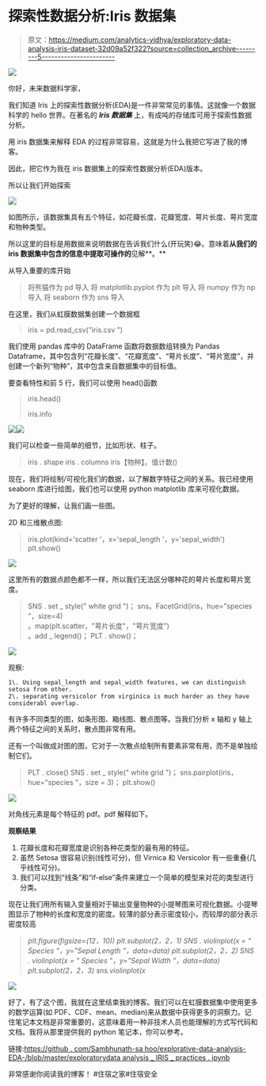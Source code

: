 # 探索性数据分析:Iris 数据集

> 原文：<https://medium.com/analytics-vidhya/exploratory-data-analysis-iris-dataset-32d09a52f322?source=collection_archive---------5----------------------->

![](img/fbffa88be0c78166b4748de3418ac2ba.png)

你好，未来数据科学家，

我们知道 Iris 上的探索性数据分析(EDA)是一件非常常见的事情。这就像一个数据科学的 hello 世界。在著名的 ***Iris 数据集*** 上，有成吨的存储库可用于探索性数据分析。

用 iris 数据集来解释 EDA 的过程非常容易，这就是为什么我把它写进了我的博客。

因此，把它作为我在 iris 数据集上的探索性数据分析(EDA)版本。

所以让我们开始探索

![](img/1294b11d521ae153e4e2eac2c6330257.png)

如图所示，该数据集具有五个特征，如花瓣长度、花瓣宽度、萼片长度、萼片宽度和物种类型。

所以这里的目标是用数据来说明数据在告诉我们什么(开玩笑)😂。意味着**从我们的 iris **数据集中包含的信息中提取**可操作的**见解**。**

从导入重要的库开始

> 将熊猫作为 pd 导入
> 将 matplotlib.pyplot 作为 plt 导入
> 将 numpy 作为 np 导入
> 将 seaborn 作为 sns 导入

在这里，我们从虹膜数据集创建一个数据框

> iris = pd.read_csv("iris.csv ")

我们使用 pandas 库中的 DataFrame 函数将数据数组转换为 Pandas Dataframe，其中包含列“花瓣长度”、“花瓣宽度”、“萼片长度”、“萼片宽度”，并创建一个新列“物种”，其中包含来自数据集中的目标值。

要查看特性和前 5 行，我们可以使用 head()函数

> iris.head()
> 
> iris.info

![](img/e07878153759d8a1e77cb7a69534fca0.png)![](img/788cd89a2308da20495bc8e2797fea3e.png)

我们可以检查一些简单的细节，比如形状、柱子。

> iris . shape
> iris . columns
> iris【物种】。值计数()

现在，我们将绘制/可视化我们的数据，以了解数字特征之间的关系。我已经使用 seaborn 库进行绘图，我们也可以使用 python matplotlib 库来可视化数据。

为了更好的理解，让我们画一些图。

2D 和三维散点图:

> iris.plot(kind='scatter '，x='sepal_length '，y='sepal_width')
> plt.show()

![](img/c99f19be990ecf21f4f19e06605c3647.png)

这里所有的数据点颜色都不一样，所以我们无法区分哪种花的萼片长度和萼片宽度。

> SNS . set _ style(" white grid ")；
> sns。FacetGrid(iris，hue="species "，size=4) \
> 。map(plt.scatter，"萼片长度"，"萼片宽度")\
> 。add _ legend()；
> PLT . show()；

![](img/cf587fa766a336983137fa4723a73473.png)

观察:

```
1\. Using sepal_length and sepal_width features, we can distinguish setosa from other.
2\. separating versicolor from virginica is much harder as they have considerabl overlap.
```

有许多不同类型的图，如条形图、箱线图、散点图等。当我们分析 x 轴和 y 轴上两个特征之间的关系时，散点图非常有用。

还有一个叫做成对图的图，它对于一次散点绘制所有要素非常有用，而不是单独绘制它们。

> PLT . close()
> SNS . set _ style(" white grid ")；
> sns.pairplot(iris，hue="species "，size = 3)；
> plt.show()

![](img/d797c41e35ae2acc49a193a2831cf764.png)

对角线元素是每个特征的 pdf。pdf 解释如下。

**观察结果**

1.  花瓣长度和花瓣宽度是识别各种花类型的最有用的特征。
2.  虽然 Setosa 很容易识别(线性可分)，但 Virnica 和 Versicolor 有一些重叠(几乎线性可分)。
3.  我们可以找到“线条”和“if-else”条件来建立一个简单的模型来对花的类型进行分类。

现在让我们用所有输入变量相对于输出变量物种的小提琴图来可视化数据。小提琴图显示了物种的长度和宽度的密度。较薄的部分表示密度较小，而较厚的部分表示密度较高

> *plt.figure(figsize=(12，10))
> plt.subplot(2，2，1)
> SNS . violinplot(x = " Species "，y="Sepal Length "，data=data)
> plt.subplot(2，2，2)
> SNS . violinplot(x = " Species "，y="Sepal Width "，data=data)
> plt.subplot(2，2，3)
> sns.violinplot(x*

![](img/4f4c8e9519a135af4238799059b452e6.png)

好了，有了这个图，我就在这里结束我的博客。我们可以在虹膜数据集中使用更多的数学运算(如 PDF、CDF、mean、median)来从数据中获得更多的洞察力。记住笔记本文档是非常重要的，这意味着用一种非技术人员也能理解的方式写代码和文档。我将从那里提供我的 python 笔记本，你可以参考。

链接:[https://github . com/Sambhunath-sa hoo/explorative-data-analysis-EDA-/blob/master/exploratorydata analysis _ IRIS _ practices . ipynb](https://github.com/Sambhunath-Sahoo/Exploratory-data-analysis-EDA-/blob/master/ExploratoryDataAnalysis_IRIS_Practics.ipynb)

非常感谢你阅读我的博客！
#住宿之家#住宿安全